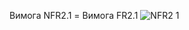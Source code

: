 Вимога NFR2.1 = Вимога FR2.1
![NFR2 1](https://user-images.githubusercontent.com/79446249/191823411-d42ed6c6-7bdb-4cad-b33c-0160eb0b34bd.jpg)
